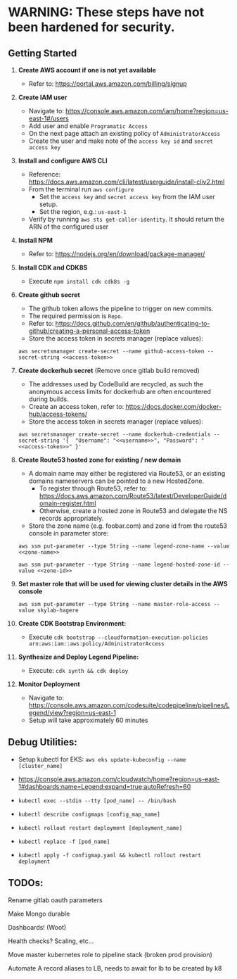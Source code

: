 # WARNING: These steps have not been hardened for security.

## Getting Started

1. **Create AWS account if one is not yet available**
    - Refer to: https://portal.aws.amazon.com/billing/signup
1. **Create IAM user**
    - Navigate to: https://console.aws.amazon.com/iam/home?region=us-east-1#/users
    - Add user and enable `Programatic Access`
    - On the next page attach an existing policy of `AdministratorAccess`
    - Create the user and make note of the `access key id` and `secret access key`
1. **Install and configure AWS CLI**
    - Reference: https://docs.aws.amazon.com/cli/latest/userguide/install-cliv2.html
    - From the terminal run `aws configure`
        - Set the `access key` and `secret access key` from the IAM user setup.  
        - Set the region, e.g.: `us-east-1`
    - Verify by running `aws sts get-caller-identity`.  It should return the ARN of the configured user
1. **Install NPM**
    - Refer to: https://nodejs.org/en/download/package-manager/
1. **Install CDK and CDK8S**
    - Execute `npm install cdk cdk8s -g`
1. **Create github secret**
    - The github token allows the pipeline to trigger on new commits.
    - The required permission is `Repo`.  
    - Refer to: https://docs.github.com/en/github/authenticating-to-github/creating-a-personal-access-token
    - Store the access token in secrets manager (replace values): 
    
    `aws secretsmanager create-secret --name github-access-token --secret-string <<access-token>>`

1. **Create dockerhub secret** (Remove once gitlab build removed)
    - The addresses used by CodeBuild are recycled, as such the anonymous access limits for dockerhub are often encountered during builds.
    - Create an access token, refer to: https://docs.docker.com/docker-hub/access-tokens/
    - Store the access token in secrets manager (replace values):

    `aws secretsmanager create-secret --name dockerhub-credentials --secret-string '{  "Username": "<<username>>", "Password": "<<access-token>>" }'`

1. **Create Route53 hosted zone for existing / new domain**
    - A domain name may either be registered via Route53, or an existing domains nameservers can be pointed to a new HostedZone.
        - To register through Route53, refer to: https://docs.aws.amazon.com/Route53/latest/DeveloperGuide/domain-register.html
        - Otherwise, create a hosted zone in Route53 and delegate the NS records appropriately.
    - Store the zone name (e.g. foobar.com) and zone id from the route53 console in parameter store:
    
    `aws ssm put-parameter --type String --name legend-zone-name --value <<zone-name>>`
    
    `aws ssm put-parameter --type String --name legend-hosted-zone-id --value <<zone-id>>`

1. **Set master role that will be used for viewing cluster details in the AWS console**

    `aws ssm put-parameter --type String --name master-role-access --value skylab-hagere`

1. **Create CDK Bootstrap Environment:**

    - Execute `cdk bootstrap --cloudformation-execution-policies arn:aws:iam::aws:policy/AdministratorAccess`

1. **Synthesize and Deploy Legend Pipeline:** 

    - Execute: `cdk synth && cdk deploy`

1. **Monitor Deployment**
    - Navigate to: https://console.aws.amazon.com/codesuite/codepipeline/pipelines/Legend/view?region=us-east-1
    - Setup will take approximately 60 minutes

## Debug Utilities:

- Setup kubectl for EKS: `aws eks update-kubeconfig --name [cluster_name]`

- https://console.aws.amazon.com/cloudwatch/home?region=us-east-1#dashboards:name=Legend;expand=true;autoRefresh=60

- `kubectl exec --stdin --tty [pod_name] -- /bin/bash`

- `kubectl describe configmaps [config_map_name]`

- `kubectl rollout restart deployment [deployment_name]`

- `kubectl replace -f [pod_name]`

- `kubectl apply -f configmap.yaml && kubectl rollout restart deployment`

## TODOs:

Rename gitlab oauth parameters

Make Mongo durable

Dashboards! (Woot)

Health checks? Scaling, etc...

Move master kubernetes role to pipeline stack (broken prod provision)

Automate A record aliases to LB, needs to await for lb to be created by k8